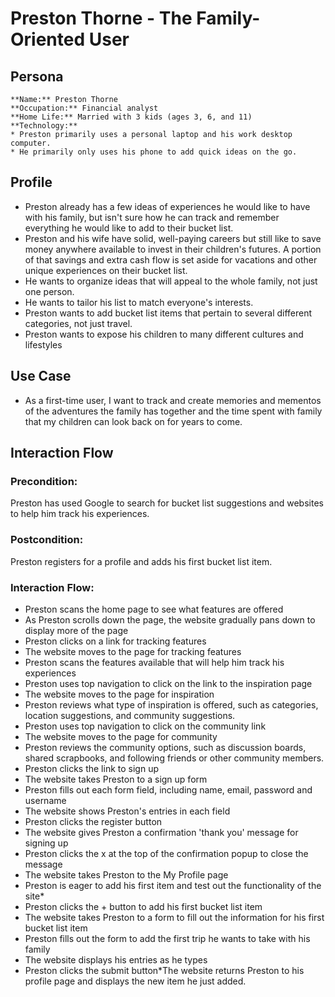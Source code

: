 # Preston Thorne - The Family-Oriented User

## Persona
    **Name:** Preston Thorne
    **Occupation:** Financial analyst
    **Home Life:** Married with 3 kids (ages 3, 6, and 11)
    **Technology:** 
    * Preston primarily uses a personal laptop and his work desktop computer. 
    * He primarily only uses his phone to add quick ideas on the go. 

## Profile
* Preston already has a few ideas of experiences he would like to have with his family, but isn't sure how he can track and remember everything he would like to add to their bucket list.
* Preston and his wife have solid, well-paying careers but still like to save money anywhere available to invest in their children's futures. A portion of that savings and extra cash flow is set aside for vacations and other unique experiences on their bucket list.
* He wants to organize ideas that will appeal to the whole family, not just one person. 
* He wants to tailor his list to match everyone's interests.
* Preston wants to add bucket list items that pertain to several different categories, not just travel. 
* Preston wants to expose his children to many different cultures and lifestyles

## Use Case
* As a first-time user, I want to track and create memories and mementos of the adventures the family has together and the time spent with family that my children can look back on for years to come.

## Interaction Flow

### Precondition:
Preston has used Google to search for bucket list suggestions and websites to help him track his experiences. 
### Postcondition:
Preston registers for a profile and adds his first bucket list item.
### Interaction Flow: 
* Preston scans the home page to see what features are offered
* As Preston scrolls down the page, the website gradually pans down to display more of the page
* Preston clicks on a link for tracking features
* The website moves to the page for tracking features
* Preston scans the features available that will help him track his experiences
* Preston uses top navigation to click on the link to the inspiration page
* The website moves to the page for inspiration
* Preston reviews what type of inspiration is offered, such as categories, location suggestions, and community suggestions.
* Preston uses top navigation to click on the community link
* The website moves to the page for community
* Preston reviews the community options, such as discussion boards, shared scrapbooks, and following friends or other community members.
* Preston clicks the link to sign up
* The website takes Preston to a sign up form
* Preston fills out each form field, including name, email, password and username
* The website shows Preston's entries in each field
* Preston clicks the register button
* The website gives Preston a confirmation 'thank you' message for signing up
* Preston clicks the x at the top of the confirmation popup to close the message
* The website takes Preston to the My Profile page
* Preston is eager to add his first item and test out the functionality of the site*
* Preston clicks the + button to add his first bucket list item
* The website takes Preston to a form to fill out the information for his first bucket list item
* Preston fills out the form to add the first trip he wants to take with his family
* The website displays his entries as he types
* Preston clicks the submit button*The website returns Preston to his profile page and displays the new item he just added. 
